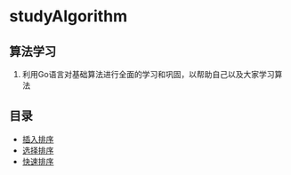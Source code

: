 # studyAlgorithm
## 算法学习
1. 利用Go语言对基础算法进行全面的学习和巩固，以帮助自己以及大家学习算法

## 目录

* [插入排序](https://github.com/xiangdong1987/studyAlgorithm/tree/master/insertSort "快速排序")
* [选择排序](https://github.com/xiangdong1987/studyAlgorithm/tree/master/selectSort "选择排序")
* [快速排序](https://github.com/xiangdong1987/studyAlgorithm/tree/master/quickSort "快速排序")